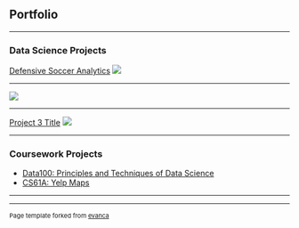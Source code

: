 ## Portfolio

---

### Data Science Projects 

[Defensive Soccer Analytics](/sample_page)
<img src="images/dummy_thumbnail.jpg?raw=true"/>

---
[](/pdf/sample_presentation.pdf)
<img src="images/dummy_thumbnail.jpg?raw=true"/>

---
[Project 3 Title](http://example.com/)
<img src="images/dummy_thumbnail.jpg?raw=true"/>

---

### Coursework Projects 

- [Data100: Principles and Techniques of Data Science](https://github.com/jodiechin/jcdata100projects)
- [CS61A: Yelp Maps](http://example.com/)


---




---
<p style="font-size:11px">Page template forked from <a href="https://github.com/evanca/quick-portfolio">evanca</a></p>
<!-- Remove above link if you don't want to attibute -->
